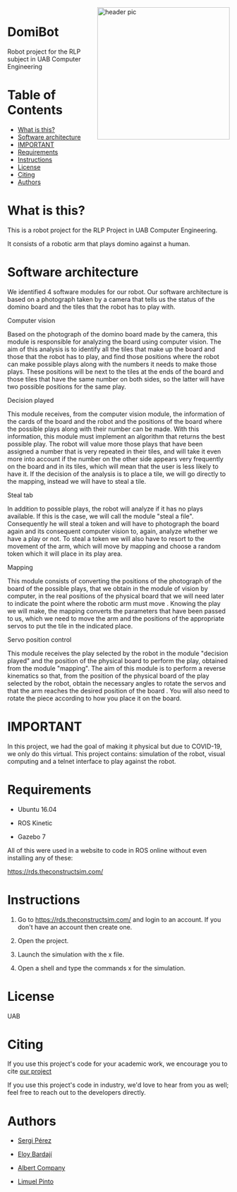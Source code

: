 <img src="https://i.pinimg.com/originals/9d/4f/c7/9d4fc74f015e5db77b2a05e6ce915d9b.jpg" align="right" width="300" alt="header pic"/>

# DomiBot

Robot project for the RLP subject in UAB Computer Engineering


# Table of Contents
   * [What is this?](#what-is-this)
   * [Software architecture](#software-architecture)
   * [IMPORTANT](#important)
   * [Requirements](#requirements)
   * [Instructions](#hinstructions)
   * [License](#license)
   * [Citing](#citing)
   * [Authors](#authors)

# What is this?

This is a robot project for the RLP Project in UAB Computer Engineering.

It consists of a robotic arm that plays domino against a human.

# Software architecture

We identified 4 software modules for our robot. Our software architecture is based on a photograph taken by a camera that tells us the status of the domino board and the tiles that the robot has to play with.

Computer vision

Based on the photograph of the domino board made by the camera, this module is responsible for analyzing the board using computer vision.
The aim of this analysis is to identify all the tiles that make up the board and those that the robot has to play, and find those positions where the robot can make possible plays along with the numbers it needs to make those plays. These positions will be next to the tiles at the ends of the board and those tiles that have the same number on both sides, so the latter will have two possible positions for the same play.

Decision played

This module receives, from the computer vision module, the information of the cards of the board and the robot and the positions of the board where the possible plays along with their number can be made. With this information, this module must implement an algorithm that returns the best possible play.
The robot will value more those plays that have been assigned a number that is very repeated in their tiles, and will take it even more into account if the number on the other side appears very frequently on the board and in its tiles, which will mean that the user is less likely to have it.
If the decision of the analysis is to place a tile, we will go directly to the mapping, instead we will have to steal a tile.

Steal tab

In addition to possible plays, the robot will analyze if it has no plays available. If this is the case, we will call the module "steal a file". Consequently he will steal a token and will have to photograph the board again and its consequent computer vision to, again, analyze whether we have a play or not.
To steal a token we will also have to resort to the movement of the arm, which will move by mapping and choose a random token which it will place in its play area.

Mapping

This module consists of converting the positions of the photograph of the board of the possible plays, that we obtain in the module of vision by computer, in the real positions of the physical board that we will need later to indicate the point where the robotic arm must move .
Knowing the play we will make, the mapping converts the parameters that have been passed to us, which we need to move the arm and the positions of the appropriate servos to put the tile in the indicated place.

Servo position control

This module receives the play selected by the robot in the module "decision played" and the position of the physical board to perform the play, obtained from the module "mapping". The aim of this module is to perform a reverse kinematics so that, from the position of the physical board of the play selected by the robot, obtain the necessary angles to rotate the servos and that the arm reaches the desired position of the board . You will also need to rotate the piece according to how you place it on the board.

# IMPORTANT

In this project, we had the goal of making it physical but due to COVID-19, we only do this virtual. This project contains: simulation of the robot, visual computing and a telnet interface to play against the robot.

# Requirements

- Ubuntu 16.04

- ROS Kinetic

- Gazebo 7

All of this were used in a website to code in ROS online without even installing any of these:

https://rds.theconstructsim.com/

# Instructions

1. Go to https://rds.theconstructsim.com/ and login to an account. If you don't have an account then create one.

2. Open the project.

3. Launch the simulation with the x file.

4. Open a shell and type the commands x for the simulation.

# License 

UAB

# Citing

If you use this project's code for your academic work, we encourage you to cite [our project](https://github.com/jlimu/DomiBot) 

If you use this project's code in industry, we'd love to hear from you as well; feel free to reach out to the developers directly.

# Authors

- [Sergi Pérez](https://github.com/Sergipemu/)

- [Eloy Bardají](https://github.com/eloybp/)

- [Albert Company](https://github.com/albertcom23/)

- [Limuel Pinto](https://github.com/jlimu/)

